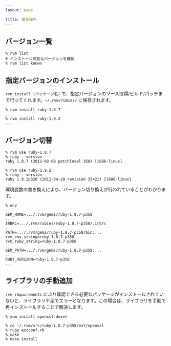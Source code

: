 ```yaml
---
layout: page

title: 基本操作
---
```


## バージョン一覧

    % rvm list
    # インストール可能なバージョンを確認
    % rvm list known

## 指定バージョンのインストール

`rvm install (パッケージ名)` で、指定バージョンのソース取得/ビルド/パッチまで行ってくれます。`~/.rvm/rubies/` に保存されます。

    % rvm install ruby-1.8.7
    ...
    % rvm install ruby-1.9.2
    ...

## バージョン切替

    % rvm use ruby-1.8.7
    % ruby --version
    ruby 1.8.7 (2012-02-08 patchlevel 358) [i686-linux]

    % rvm use ruby-1.9.2
    % ruby --version
    ruby 1.9.2p320 (2012-04-20 revision 35421) [i686-linux]

環境変数の書き換えにより、バージョン切り換えが行われていることがわかります。

    % env
    ...
    GEM_HOME=.../.rvm/gems/ruby-1.8.7-p358
    ...
    IRBRC=.../.rvm/rubies/ruby-1.8.7-p358/.irbrc
    ...
    PATH=.../.rvm/gems/ruby-1.8.7-p358/bin:...
    rvm_env_string=ruby-1.8.7-p358
    rvm_ruby_string=ruby-1.8.7-p358
    ...
    GEM_PATH=.../.rvm/gems/ruby-1.8.7-p358:...
    ...
    RUBY_VERSION=ruby-1.8.7-p358
    ...

## ライブラリの手動追加

`rvm requirements` により確認できる必要なパッケージがインストールされていないと、ライブラリ不足でエラーとなります。この場合は、ライブラリを手動で再インストールすることで解決します。

    % yum install openssl-devel

    % cd ~/.rvm/src/ruby-1.8.7-p358/ext/openssl
    % ruby extconf.rb
    % make
    % make install

